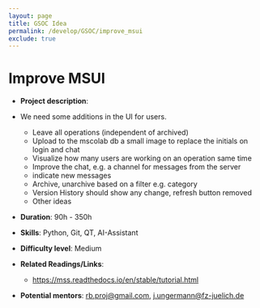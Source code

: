```yaml
---
layout: page
title: GSOC Idea
permalink: /develop/GSOC/improve_msui
exclude: true
---
```


# Improve MSUI

-   **Project description**:
-   We need some additions in the UI for users.
    - Leave all operations (independent of archived)
    - Upload to the mscolab db a small image to replace the initials on login and chat
    - Visualize how many users are working on an operation same time
    - Improve the chat, e.g. a channel for messages from the server
    - indicate new messages
    - Archive, unarchive based on a filter e.g. category
    - Version History should show any change, refresh button removed 
    - Other ideas
    
-   **Duration**: 90h - 350h
 
-   **Skills**: Python, Git, QT, AI-Assistant

-   **Difficulty level**: Medium

-   **Related Readings/Links**:
    - https://mss.readthedocs.io/en/stable/tutorial.html

-   **Potential mentors**:
    rb.proj@gmail.com, j.ungermann@fz-juelich.de
    